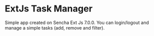 # ExtJs Task Manager

Simple app created on Sencha Ext Js 7.0.0. You can login/logout and manage a simple tasks (add, remove and filter).